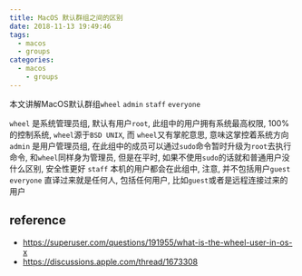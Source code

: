 ```yaml
---
title: MacOS 默认群组之间的区别
date: 2018-11-13 19:49:46
tags:
  - macos
  - groups
categories:
  - macos
    - groups
---
```



本文讲解MacOS默认群组`wheel` `admin` `staff` `everyone`

<!-- more -->

`wheel` 是系统管理员组, 默认有用户`root`, 此组中的用户拥有系统最高权限, 100%的控制系统, `wheel`源于`BSD UNIX`, 而 `wheel`又有掌舵意思, 意味这掌控着系统方向
`admin` 是用户管理员组, 在此组中的成员可以通过`sudo`命令暂时升级为`root`去执行命令, 和`wheel`同样身为管理员, 但是在平时, 如果不使用`sudo`的话就和普通用户没什么区别, 安全性更好
`staff` 本机的用户都会在此组中, 注意, 并不包括用户`guest`
`everyone` 直译过来就是任何人, 包括任何用户, 比如`guest`或者是远程连接过来的用户


## reference
* https://superuser.com/questions/191955/what-is-the-wheel-user-in-os-x
* https://discussions.apple.com/thread/1673308

